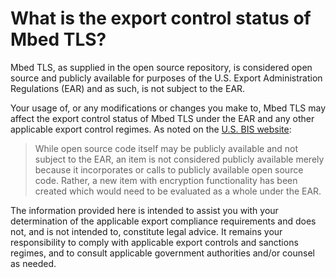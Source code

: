 # What is the export control status of Mbed TLS?

Mbed TLS, as supplied in the open source repository, is considered open source
and publicly available for purposes of the U.S. Export Administration
Regulations (EAR) and as such, is not subject to the EAR.

Your usage of, or any modifications or changes you make to, Mbed TLS may affect
the export control status of Mbed TLS under the EAR and any other applicable
export control regimes. As noted on the
[U.S. BIS website](https://www.bis.doc.gov/index.php/policy-guidance/encryption/1-encryption-items-not-subject-to-the-ear):

>   While open source code itself may be publicly available and not subject to
    the EAR, an item is not considered publicly available merely because it
    incorporates or calls to publicly available open source code. Rather, a new
    item with encryption functionality has been created which would need to be
    evaluated as a whole under the EAR.

The information provided here is intended to assist you with your determination
of the applicable export compliance requirements and does not, and is not
intended to, constitute legal advice. It remains your responsibility to comply
with applicable export controls and sanctions regimes, and to consult
applicable government authorities and/or counsel as needed.

<!--export-control-eccn-number-for-mbedtls,"What is the ECCN number for Mbed TLS?",,"export, eccn, export control, regulations, ear",published,"2013-09-04 09:44:00",1,5094,"2015-10-27 04:04:00","Paul Bakker"-->
